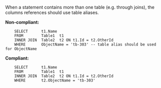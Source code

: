 When a statement contains more than one table (e.g. through joins), the columns references should use table aliases.

**Non-compliant:**

```tsql
    SELECT      t1.Name
    FROM        Table1  t1
    INNER JOIN  Table2  t2 ON t1.Id = t2.OtherId
    WHERE       ObjectName = 'tb-303' -- table alias should be used for ObjectName
```

**Compliant:**

```tsql
    SELECT      t1.Name
    FROM        Table1  t1
    INNER JOIN  Table2  t2 ON t1.Id = t2.OtherId
    WHERE       t2.ObjectName = 'tb-303'
```

